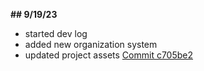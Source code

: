 **## 9/19/23**
- started dev log
- added new organization system
- updated project assets
[Commit c705be2](https://github.com/mtccool668/OnBeat/tree/c705be2b6f588d94a66eec8a90c1ec13edc4cb58)
